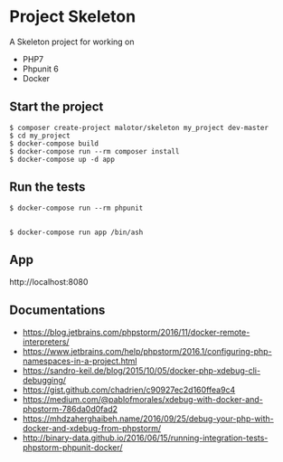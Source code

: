 # Project Skeleton

A Skeleton project for working on

- PHP7
- Phpunit 6
- Docker

## Start the project

    $ composer create-project malotor/skeleton my_project dev-master
    $ cd my_project
    $ docker-compose build
    $ docker-compose run --rm composer install
    $ docker-compose up -d app
    
## Run the tests

    $ docker-compose run --rm phpunit

## 

    $ docker-compose run app /bin/ash
    
## App

http://localhost:8080
    
 
## Documentations

- https://blog.jetbrains.com/phpstorm/2016/11/docker-remote-interpreters/
- https://www.jetbrains.com/help/phpstorm/2016.1/configuring-php-namespaces-in-a-project.html
- https://sandro-keil.de/blog/2015/10/05/docker-php-xdebug-cli-debugging/
- https://gist.github.com/chadrien/c90927ec2d160ffea9c4
- https://medium.com/@pablofmorales/xdebug-with-docker-and-phpstorm-786da0d0fad2
- https://mhdzaherghaibeh.name/2016/09/25/debug-your-php-with-docker-and-xdebug-from-phpstorm/
- http://binary-data.github.io/2016/06/15/running-integration-tests-phpstorm-phpunit-docker/